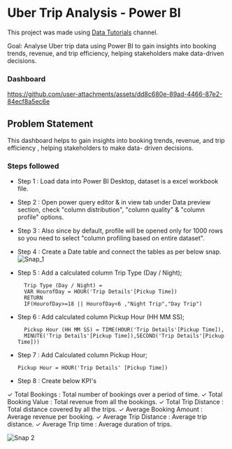 # Uber Trip Analysis - Power BI
This project was made using [Data Tutorials](https://www.youtube.com/@datatutorials1) channel.  
   
   Goal: Analyse Uber trip data using Power BI to gain insights into booking trends, revenue, and trip efficiency, 
helping stakeholders make data-driven decisions.
### Dashboard 
https://github.com/user-attachments/assets/dd8c680e-89ad-4466-87e2-84ecf8a5ec6e



## Problem Statement

This dashboard helps to gain insights into booking trends, revenue, and trip efficiency , helping stakeholders to make data- driven decisions.

### Steps followed

- Step 1 : Load data into Power BI Desktop, dataset is a excel workbook file.
- Step 2 : Open power query editor & in view tab under Data preview section, check "column distribution", "column quality" & "column profile" options.
- Step 3 : Also since by default, profile will be opened only for 1000 rows so you need to select "column profiling based on entire dataset".
- Step 4 : Create a Date table and connect the tables as per below snap.
![Snap_1](https://github.com/Sanjeev4318/Power-BI-Projects/blob/main/Snap%201.jpg)
- Step 5 : Add a calculated column Trip Type (Day / Night);

        Trip Type (Day / Night) = 
        VAR HourofDay = HOUR('Trip Details'[Pickup Time])
        RETURN
        IF(HourofDay>=18 || HourofDay<6 ,"Night Trip","Day Trip")

- Step 6 : Add calculated column Pickup Hour (HH MM SS);

        Pickup Hour (HH MM SS) = TIME(HOUR('Trip Details'[Pickup Time]),
        MINUTE('Trip Details'[Pickup Time]),SECOND('Trip Details'[Pickup Time]))
- Step 7 : Add Calculated column Pickup Hour;

      Pickup Hour = HOUR('Trip Details' [Pickup Time])
- Step 8 : Create below KPI's

✓ Total Bookings : Total number of bookings  over a period of time.
✓ Total Booking Value : Total revenue from all the bookings.
✓ Total Trip Distance : Total distance covered by all the trips.
✓ Average Booking Amount : Average revenue per booking.
✓ Average Trip Distance : Average trip distance.
✓ Average Trip time : Average duration of trips.

![Snap 2](https://github.com/Sanjeev4318/Uber-Trip-Analysis-Power-BI/blob/main/Snap%202.jpg)
